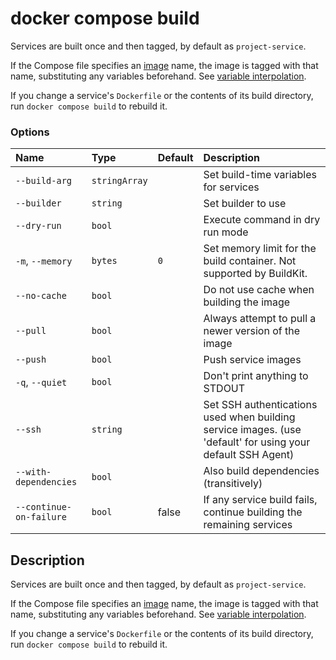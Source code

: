 # docker compose build

<!---MARKER_GEN_START-->
Services are built once and then tagged, by default as `project-service`.

If the Compose file specifies an
[image](https://github.com/compose-spec/compose-spec/blob/master/spec.md#image) name,
the image is tagged with that name, substituting any variables beforehand. See
[variable interpolation](https://github.com/compose-spec/compose-spec/blob/master/spec.md#interpolation).

If you change a service's `Dockerfile` or the contents of its build directory,
run `docker compose build` to rebuild it.

### Options

| Name                    | Type          | Default | Description                                                                                                 |
|:------------------------|:--------------|:--------|:------------------------------------------------------------------------------------------------------------|
| `--build-arg`           | `stringArray` |         | Set build-time variables for services                                                                       |
| `--builder`             | `string`      |         | Set builder to use                                                                                          |
| `--dry-run`             | `bool`        |         | Execute command in dry run mode                                                                             |
| `-m`, `--memory`        | `bytes`       | `0`     | Set memory limit for the build container. Not supported by BuildKit.                                        |
| `--no-cache`            | `bool`        |         | Do not use cache when building the image                                                                    |
| `--pull`                | `bool`        |         | Always attempt to pull a newer version of the image                                                         |
| `--push`                | `bool`        |         | Push service images                                                                                         |
| `-q`, `--quiet`         | `bool`        |         | Don't print anything to STDOUT                                                                              |
| `--ssh`                 | `string`      |         | Set SSH authentications used when building service images. (use 'default' for using your default SSH Agent) |
| `--with-dependencies`   | `bool`        |         | Also build dependencies (transitively)                                                                      |
| `--continue-on-failure` | `bool`        | false   | If any service build fails, continue building the remaining services                                        |


<!---MARKER_GEN_END-->

## Description

Services are built once and then tagged, by default as `project-service`.

If the Compose file specifies an
[image](https://github.com/compose-spec/compose-spec/blob/master/spec.md#image) name,
the image is tagged with that name, substituting any variables beforehand. See
[variable interpolation](https://github.com/compose-spec/compose-spec/blob/master/spec.md#interpolation).

If you change a service's `Dockerfile` or the contents of its build directory,
run `docker compose build` to rebuild it.
